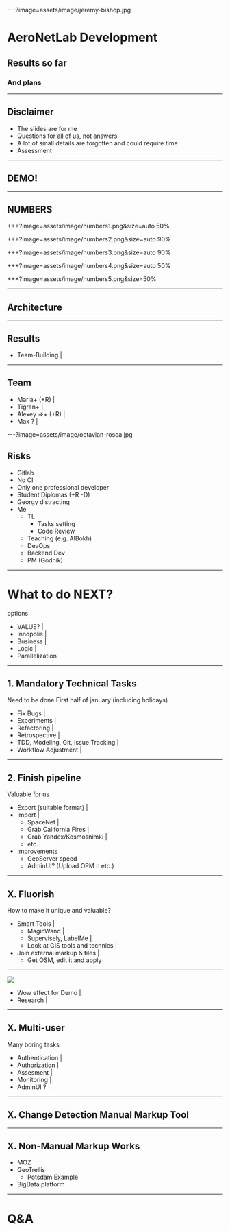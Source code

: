 ---?image=assets/image/jeremy-bishop.jpg

# AeroNetLab Development

## Results so far
### And plans

---

## Disclaimer

- The slides are for me
- Questions for all of us, not answers
- A lot of small details are forgotten and could require time
- Assessment

---

## DEMO!

---

## NUMBERS

+++?image=assets/image/numbers1.png&size=auto 50%
<!-- .slide: data-background-transition="none" -->
+++?image=assets/image/numbers2.png&size=auto 90%
<!-- .slide: data-background-transition="none" -->
+++?image=assets/image/numbers3.png&size=auto 90%
<!-- .slide: data-background-transition="none" -->
+++?image=assets/image/numbers4.png&size=auto 50%
<!-- .slide: data-background-transition="none" -->
+++?image=assets/image/numbers5.png&size=50%
<!-- .slide: data-background-transition="none" -->
---

## Architecture

---

## Results 

- Team-Building |

---

## Team

- Maria+ (+R) |
- Tigran+ |
- Alexey =>+ (+R) |
- Max ? |

---?image=assets/image/octavian-rosca.jpg

## Risks

- Gitlab
- No CI
- Only one professional developer
- Student Diplomas (+R -D)
- Georgy distracting
- Me
  - TL
    - Tasks setting
    - Code Review
  - Teaching (e.g. AlBokh)
  - DevOps
  - Backend Dev
  - PM (Godnik) 

---

# What to do NEXT?

options

- VALUE? |
- Innopolis |
- Business |
- Logic |
- Parallelization

---

## 1. Mandatory Technical Tasks

Need to be done
First half of january (including holidays)

- Fix Bugs |
- Experiments |
- Refactoring |
- Retrospective |
- TDD, Modeling, Git, Issue Tracking |
- Workflow Adjustment |

---

## 2. Finish pipeline

Valuable for us

- Export (suitable format) |
- Import |
  - SpaceNet |
  - Grab California Fires |
  - Grab Yandex/Kosmosnimki |
  - etc.
- Improvements
  - GeoServer speed
  - AdminUI? (Upload OPM n etc.)

---

## X. Fluorish

How to make it unique and valuable?

- Smart Tools |
  - MagicWand |
  - Supervisely, LabelMe |
  - Look at GIS tools and technics |
- Join external markup & tiles |
  - Get OSM, edit it and apply

---

<img class="progressiveMedia-image js-progressiveMedia-image" data-src="https://cdn-images-1.medium.com/max/2000/1*nQO-Xa0L298tSBmjsGyRIA.gif" src="https://cdn-images-1.medium.com/max/2000/1*nQO-Xa0L298tSBmjsGyRIA.gif">

- Wow effect for Demo |
- Research |

---

## X. Multi-user

Many boring tasks

- Authentication |
- Authorization |
- Assesment |
- Monitoring |
- AdminUI ? |

---

## X. Change Detection Manual Markup Tool

---

## X. Non-Manual Markup Works

- MOZ
- GeoTrellis
  - Potsdam Example 
- BigData platform


---

# Q&A


